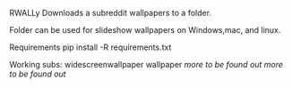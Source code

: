 RWALLy
Downloads a subreddit wallpapers to a folder.

Folder can be used for slideshow wallpapers on Windows,mac, and linux.

Requirements
pip install -R requirements.txt



Working subs:
widescreenwallpaper
wallpaper
*more to be found out*
*more to be found out*
